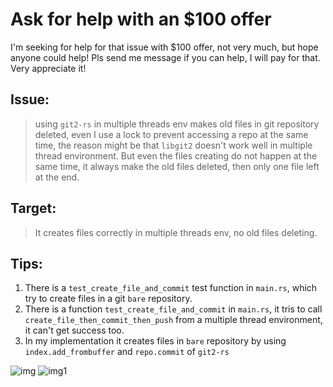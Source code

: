 # Ask for help with an $100 offer

I'm seeking for help for that issue with $100 offer, not very much, but hope anyone could help! Pls send me message if you can help, I will pay for that. Very appreciate it!

## Issue: 
> using `git2-rs` in multiple threads env makes old files in git repository deleted, even I use a lock to prevent accessing a repo at the same time, the reason might be that `libgit2` doesn't work well in multiple thread environment. But even the files creating do not happen at the same time, it always make the old files deleted, then only one file left at the end.

## Target:
> It creates files correctly in multiple threads env, no old files deleting.

## Tips:
1. There is a `test_create_file_and_commit` test function in `main.rs`, which try to create files in a git `bare` repository.
2. There is a function `test_create_file_and_commit` in `main.rs`, it tris to call `create_file_then_commit_then_push` from a multiple thread environment, it can't get success too.
4. In my implementation it creates files in `bare` repository by using `index.add_frombuffer` and `repo.commit` of `git2-rs` 

![img](https://camo.githubusercontent.com/d4f9104ac467d8298fb9264c7e199daca2b1f0bb/68747470733a2f2f692e696d6775722e636f6d2f753158483658382e706e67)
![img1](https://camo.githubusercontent.com/fdd9ffbc7a41cc303797b775b83ea7cb12847ffa/68747470733a2f2f692e696d6775722e636f6d2f625168756f6a312e706e67)